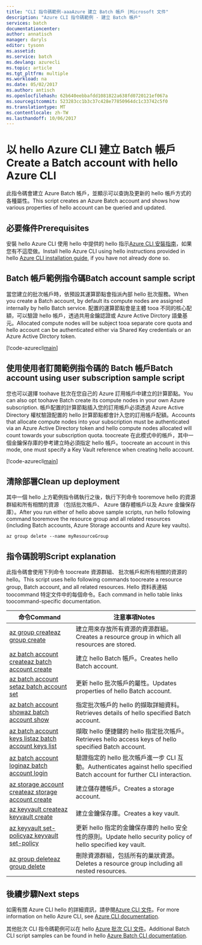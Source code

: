 ```yaml
---
title: "CLI 指令碼範例-aaaAzure 建立 Batch 帳戶 |Microsoft 文件"
description: "Azure CLI 指令碼範例 - 建立 Batch 帳戶"
services: batch
documentationcenter: 
author: annatisch
manager: daryls
editor: tysonn
ms.assetid: 
ms.service: batch
ms.devlang: azurecli
ms.topic: article
ms.tgt_pltfrm: multiple
ms.workload: na
ms.date: 05/02/2017
ms.author: antisch
ms.openlocfilehash: 62b640eebbafdd1081822a638fd0720121ef067a
ms.sourcegitcommit: 523283cc1b3c37c428e77850964dc1c33742c5f0
ms.translationtype: MT
ms.contentlocale: zh-TW
ms.lasthandoff: 10/06/2017
---
```

# <a name="create-a-batch-account-with-hello-azure-cli"></a><span data-ttu-id="d90ee-103">以 hello Azure CLI 建立 Batch 帳戶</span><span class="sxs-lookup"><span data-stu-id="d90ee-103">Create a Batch account with hello Azure CLI</span></span>

<span data-ttu-id="d90ee-104">此指令碼會建立 Azure Batch 帳戶，並顯示可以查詢及更新的 hello 帳戶方式的各種屬性。</span><span class="sxs-lookup"><span data-stu-id="d90ee-104">This script creates an Azure Batch account and shows how various properties of hello account can be queried and updated.</span></span>

## <a name="prerequisites"></a><span data-ttu-id="d90ee-105">必要條件</span><span class="sxs-lookup"><span data-stu-id="d90ee-105">Prerequisites</span></span>

<span data-ttu-id="d90ee-106">安裝 hello Azure CLI 使用 hello 中提供的 hello 指示[Azure CLI 安裝指南](https://docs.microsoft.com/cli/azure/install-azure-cli)，如果您有不這麼做。</span><span class="sxs-lookup"><span data-stu-id="d90ee-106">Install hello Azure CLI using hello instructions provided in hello [Azure CLI installation guide](https://docs.microsoft.com/cli/azure/install-azure-cli), if you have not already done so.</span></span>

## <a name="batch-account-sample-script"></a><span data-ttu-id="d90ee-107">Batch 帳戶範例指令碼</span><span class="sxs-lookup"><span data-stu-id="d90ee-107">Batch account sample script</span></span>

<span data-ttu-id="d90ee-108">當您建立的批次帳戶時，依預設其運算節點會指派內部 hello 批次服務。</span><span class="sxs-lookup"><span data-stu-id="d90ee-108">When you create a Batch account, by default its compute nodes are assigned internally by hello Batch service.</span></span> <span data-ttu-id="d90ee-109">配置的運算節點會是主體 tooa 不同的核心配額，可以驗證 hello 帳戶，透過共用金鑰認證或 Azure Active Dirctory 語彙基元。</span><span class="sxs-lookup"><span data-stu-id="d90ee-109">Allocated compute nodes will be subject tooa separate core quota and hello account can be authenticated either via Shared Key credentials or an Azure Active Dirctory token.</span></span>

[!code-azurecli[main](../../../cli_scripts/batch/create-account/create-account.sh "Create Account")]

## <a name="batch-account-using-user-subscription-sample-script"></a><span data-ttu-id="d90ee-110">使用使用者訂閱範例指令碼的 Batch 帳戶</span><span class="sxs-lookup"><span data-stu-id="d90ee-110">Batch account using user subscription sample script</span></span>

<span data-ttu-id="d90ee-111">您也可以選擇 toohave 批次在您自己的 Azure 訂用帳戶中建立的計算節點。</span><span class="sxs-lookup"><span data-stu-id="d90ee-111">You can also opt toohave Batch create its compute nodes in your own Azure subscription.</span></span>
<span data-ttu-id="d90ee-112">帳戶配置的計算節點插入您的訂用帳戶必須透過 Azure Active Directory 權杖驗證配置的 hello 計算節點都會計入您的訂用帳戶配額。</span><span class="sxs-lookup"><span data-stu-id="d90ee-112">Accounts that allocate compute nodes into your subscription must be authenticated via an Azure Active Directory token and hello compute nodes allocated will count towards your subscription quota.</span></span> <span data-ttu-id="d90ee-113">toocreate 在此模式中的帳戶，其中一個金鑰保存庫的參考建立時必須指定 hello 帳戶。</span><span class="sxs-lookup"><span data-stu-id="d90ee-113">toocreate an account in this mode, one must specify a Key Vault reference when creating hello account.</span></span>

[!code-azurecli[main](../../../cli_scripts/batch/create-account/create-account-user-subscription.sh  "Create Account using User Subscription")]

## <a name="clean-up-deployment"></a><span data-ttu-id="d90ee-114">清除部署</span><span class="sxs-lookup"><span data-stu-id="d90ee-114">Clean up deployment</span></span>

<span data-ttu-id="d90ee-115">其中一個 hello 上方範例指令碼執行之後，執行下列命令 tooremove hello 的資源群組和所有相關的資源 （包括批次帳戶、 Azure 儲存體帳戶以及 Azure 金鑰保存庫）。</span><span class="sxs-lookup"><span data-stu-id="d90ee-115">After you run either of hello above sample scripts, run hello following command tooremove the resource group and all related resources (including Batch accounts, Azure Storage accounts and Azure key vaults).</span></span>

```azurecli
az group delete --name myResourceGroup
```

## <a name="script-explanation"></a><span data-ttu-id="d90ee-116">指令碼說明</span><span class="sxs-lookup"><span data-stu-id="d90ee-116">Script explanation</span></span>

<span data-ttu-id="d90ee-117">此指令碼會使用下列命令 toocreate 資源群組、 批次帳戶和所有相關的資源的 hello。</span><span class="sxs-lookup"><span data-stu-id="d90ee-117">This script uses hello following commands toocreate a resource group, Batch account, and all related resources.</span></span> <span data-ttu-id="d90ee-118">Hello 資料表連結 toocommand 特定文件中的每個命令。</span><span class="sxs-lookup"><span data-stu-id="d90ee-118">Each command in hello table links toocommand-specific documentation.</span></span>

| <span data-ttu-id="d90ee-119">命令</span><span class="sxs-lookup"><span data-stu-id="d90ee-119">Command</span></span> | <span data-ttu-id="d90ee-120">注意事項</span><span class="sxs-lookup"><span data-stu-id="d90ee-120">Notes</span></span> |
|---|---|
| [<span data-ttu-id="d90ee-121">az group create</span><span class="sxs-lookup"><span data-stu-id="d90ee-121">az group create</span></span>](https://docs.microsoft.com/cli/azure/group#create) | <span data-ttu-id="d90ee-122">建立用來存放所有資源的資源群組。</span><span class="sxs-lookup"><span data-stu-id="d90ee-122">Creates a resource group in which all resources are stored.</span></span> |
| [<span data-ttu-id="d90ee-123">az batch account create</span><span class="sxs-lookup"><span data-stu-id="d90ee-123">az batch account create</span></span>](https://docs.microsoft.com/cli/azure/batch/account#create) | <span data-ttu-id="d90ee-124">建立 hello Batch 帳戶。</span><span class="sxs-lookup"><span data-stu-id="d90ee-124">Creates hello Batch account.</span></span>  |
| [<span data-ttu-id="d90ee-125">az batch account set</span><span class="sxs-lookup"><span data-stu-id="d90ee-125">az batch account set</span></span>](https://docs.microsoft.com/cli/azure/batch/account#set) | <span data-ttu-id="d90ee-126">更新 hello 批次帳戶的屬性。</span><span class="sxs-lookup"><span data-stu-id="d90ee-126">Updates properties of hello Batch account.</span></span>  |
| [<span data-ttu-id="d90ee-127">az batch account show</span><span class="sxs-lookup"><span data-stu-id="d90ee-127">az batch account show</span></span>](https://docs.microsoft.com/cli/azure/batch/account#show) | <span data-ttu-id="d90ee-128">指定批次帳戶的 hello 的擷取詳細資料。</span><span class="sxs-lookup"><span data-stu-id="d90ee-128">Retrieves details of hello specified Batch account.</span></span>  |
| [<span data-ttu-id="d90ee-129">az batch account keys list</span><span class="sxs-lookup"><span data-stu-id="d90ee-129">az batch account keys list</span></span>](https://docs.microsoft.com/cli/azure/batch/account/keys#list) | <span data-ttu-id="d90ee-130">擷取 hello 便捷鍵的 hello 指定批次帳戶。</span><span class="sxs-lookup"><span data-stu-id="d90ee-130">Retrieves hello access keys of hello specified Batch account.</span></span>  |
| [<span data-ttu-id="d90ee-131">az batch account login</span><span class="sxs-lookup"><span data-stu-id="d90ee-131">az batch account login</span></span>](https://docs.microsoft.com/cli/azure/batch/account#login) | <span data-ttu-id="d90ee-132">驗證指定的 hello 批次帳戶進一步 CLI 互動。</span><span class="sxs-lookup"><span data-stu-id="d90ee-132">Authenticates against hello specified Batch account for further CLI interaction.</span></span>  |
| [<span data-ttu-id="d90ee-133">az storage account create</span><span class="sxs-lookup"><span data-stu-id="d90ee-133">az storage account create</span></span>](https://docs.microsoft.com/cli/azure/storage/account#create) | <span data-ttu-id="d90ee-134">建立儲存體帳戶。</span><span class="sxs-lookup"><span data-stu-id="d90ee-134">Creates a storage account.</span></span> |
| [<span data-ttu-id="d90ee-135">az keyvault create</span><span class="sxs-lookup"><span data-stu-id="d90ee-135">az keyvault create</span></span>](https://docs.microsoft.com/cli/azure/keyvault#create) | <span data-ttu-id="d90ee-136">建立金鑰保存庫。</span><span class="sxs-lookup"><span data-stu-id="d90ee-136">Creates a key vault.</span></span> |
| [<span data-ttu-id="d90ee-137">az keyvault set-policy</span><span class="sxs-lookup"><span data-stu-id="d90ee-137">az keyvault set-policy</span></span>](https://docs.microsoft.com/cli/azure/keyvault#set-policy) | <span data-ttu-id="d90ee-138">更新 hello 指定的金鑰保存庫的 hello 安全性的原則。</span><span class="sxs-lookup"><span data-stu-id="d90ee-138">Update hello security policy of hello specified key vault.</span></span> |
| [<span data-ttu-id="d90ee-139">az group delete</span><span class="sxs-lookup"><span data-stu-id="d90ee-139">az group delete</span></span>](https://docs.microsoft.com/cli/azure/group#delete) | <span data-ttu-id="d90ee-140">刪除資源群組，包括所有的巢狀資源。</span><span class="sxs-lookup"><span data-stu-id="d90ee-140">Deletes a resource group including all nested resources.</span></span> |

## <a name="next-steps"></a><span data-ttu-id="d90ee-141">後續步驟</span><span class="sxs-lookup"><span data-stu-id="d90ee-141">Next steps</span></span>

<span data-ttu-id="d90ee-142">如需有關 Azure CLI hello 的詳細資訊，請參閱[Azure CLI 文件](https://docs.microsoft.com/cli/azure/overview)。</span><span class="sxs-lookup"><span data-stu-id="d90ee-142">For more information on hello Azure CLI, see [Azure CLI documentation](https://docs.microsoft.com/cli/azure/overview).</span></span>

<span data-ttu-id="d90ee-143">其他批次 CLI 指令碼範例可以在 hello [Azure 批次 CLI 文件](../batch-cli-samples.md)。</span><span class="sxs-lookup"><span data-stu-id="d90ee-143">Additional Batch CLI script samples can be found in hello [Azure Batch CLI documentation](../batch-cli-samples.md).</span></span>
